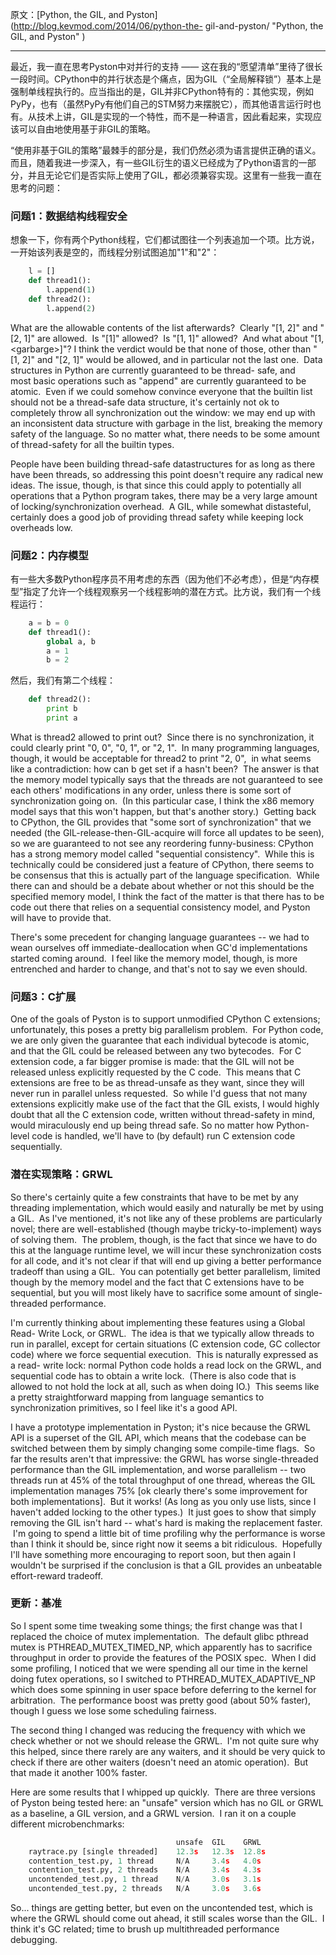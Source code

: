 原文：[Python, the GIL, and Pyston](http://blog.kevmod.com/2014/06/python-the-
gil-and-pyston/ "Python, the GIL, and Pyston" )

---

最近，我一直在思考Pyston中对并行的支持 —— 这在我的“愿望清单”里待了很长一段时间。CPython中的并行状态是个痛点，因为GIL（“全局解释锁”）基本上是强制单线程执行的。应当指出的是，GIL并非CPython特有的：其他实现，例如PyPy，也有（虽然PyPy有他们自己的STM努力来摆脱它），而其他语言运行时也有。从技术上讲，GIL是实现的一个特性，而不是一种语言，因此看起来，实现应该可以自由地使用基于非GIL的策略。

“使用非基于GIL的策略”最棘手的部分是，我们仍然必须为语言提供正确的语义。而且，随着我进一步深入，有一些GIL衍生的语义已经成为了Python语言的一部分，并且无论它们是否实际上使用了GIL，都必须兼容实现。这里有一些我一直在思考的问题：

### 问题1：数据结构线程安全

想象一下，你有两个Python线程，它们都试图往一个列表追加一个项。比方说，一开始该列表是空的，而线程分别试图追加"1"和"2"：

```python
    l = []
    def thread1():
        l.append(1)
    def thread2():
        l.append(2)    
```

What are the allowable contents of the list afterwards?  Clearly "[1, 2]" and
"[2, 1]" are allowed.  Is "[1]" allowed?  Is "[1, 1]" allowed?  And what about
"[1, &lt;garbarge&gt;]"? I think the verdict would be that none of those,
other than "[1, 2]" and "[2, 1]" would be allowed, and in particular not the
last one.  Data structures in Python are currently guaranteed to be thread-
safe, and most basic operations such as "append" are currently guaranteed to
be atomic.  Even if we could somehow convince everyone that the builtin list
should not be a thread-safe data structure, it's certainly not ok to
completely throw all synchronization out the window: we may end up with an
inconsistent data structure with garbage in the list, breaking the memory
safety of the language. So no matter what, there needs to be some amount of
thread-safety for all the builtin types.

People have been building thread-safe datastructures for as long as there have
been threads, so addressing this point doesn't require any radical new ideas.
The issue, though, is that since this could apply to potentially all
operations that a Python program takes, there may be a very large amount of
locking/synchronization overhead.  A GIL, while somewhat distasteful,
certainly does a good job of providing thread safety while keeping lock
overheads low.

### 问题2：内存模型

有一些大多数Python程序员不用考虑的东西（因为他们不必考虑），但是“内存模型”指定了允许一个线程观察另一个线程影响的潜在方式。比方说，我们有一个线程运行：

```python
    a = b = 0
    def thread1():
        global a, b
        a = 1
        b = 2    
```

然后，我们有第二个线程：

```python
    def thread2():
        print b
        print a    
```

What is thread2 allowed to print out?  Since there is no synchronization, it
could clearly print "0, 0", "0, 1", or "2, 1".  In many programming languages,
though, it would be acceptable for thread2 to print "2, 0",  in what seems
like a contradiction: how can b get set if a hasn't been?  The answer is that
the memory model typically says that the threads are not guaranteed to see
each others' modifications in any order, unless there is some sort of
synchronization going on.  (In this particular case, I think the x86 memory
model says that this won't happen, but that's another story.)  Getting back to
CPython, the GIL provides that "some sort of synchronization" that we needed
(the GIL-release-then-GIL-acquire will force all updates to be seen), so we
are guaranteed to not see any reordering funny-business: CPython has a strong
memory model called "sequential consistency".  While this is technically could
be considered just a feature of CPython, there seems to be consensus that this
is actually part of the language specification.  While there can and should be
a debate about whether or not this should be the specified memory model, I
think the fact of the matter is that there has to be code out there that
relies on a sequential consistency model, and Pyston will have to provide
that.

There's some precedent for changing language guarantees -- we had to wean
ourselves off immediate-deallocation when GC'd implementations started coming
around.  I feel like the memory model, though, is more entrenched and harder
to change, and that's not to say we even should.

### 问题3：C扩展

One of the goals of Pyston is to support unmodified CPython C extensions;
unfortunately, this poses a pretty big parallelism problem.  For Python code,
we are only given the guarantee that each individual bytecode is atomic, and
that the GIL could be released between any two bytecodes.  For C extension
code, a far bigger promise is made: that the GIL will not be released unless
explicitly requested by the C code.  This means that C extensions are free to
be as thread-unsafe as they want, since they will never run in parallel unless
requested.  So while I'd guess that not many extensions explicitly make use of
the fact that the GIL exists, I would highly doubt that all the C extension
code, written without thread-safety in mind, would miraculously end up being
thread safe. So no matter how Python-level code is handled, we'll have to (by
default) run C extension code sequentially.



### 潜在实现策略：GRWL

So there's certainly quite a few constraints that have to be met by any
threading implementation, which would easily and naturally be met by using a
GIL.  As I've mentioned, it's not like any of these problems are particularly
novel; there are well-established (though maybe tricky-to-implement) ways of
solving them.  The problem, though, is the fact that since we have to do this
at the language runtime level, we will incur these synchronization costs for
all code, and it's not clear if that will end up giving a better performance
tradeoff than using a GIL.  You can potentially get better parallelism,
limited though by the memory model and the fact that C extensions have to be
sequential, but you will most likely have to sacrifice some amount of single-
threaded performance.

I'm currently thinking about implementing these features using a Global Read-
Write Lock, or GRWL.  The idea is that we typically allow threads to run in
parallel, except for certain situations (C extension code, GC collector code)
where we force sequential execution.  This is naturally expressed as a read-
write lock: normal Python code holds a read lock on the GRWL, and sequential
code has to obtain a write lock.  (There is also code that is allowed to not
hold the lock at all, such as when doing IO.)  This seems like a pretty
straightforward mapping from language semantics to synchronization primitives,
so I feel like it's a good API.

I have a prototype implementation in Pyston; it's nice because the GRWL API is
a superset of the GIL API, which means that the codebase can be switched
between them by simply changing some compile-time flags.  So far the results
aren't that impressive: the GRWL has worse single-threaded performance than
the GIL implementation, and worse parallelism -- two threads run at 45% of the
total throughput of one thread, whereas the GIL implementation manages 75% [ok
clearly there's some improvement for both implementations].  But it works!
(As long as you only use lists, since I haven't added locking to the other
types.)  It just goes to show that simply removing the GIL isn't hard --
what's hard is making the replacement faster.  I'm going to spend a little bit
of time profiling why the performance is worse than I think it should be,
since right now it seems a bit ridiculous.  Hopefully I'll have something more
encouraging to report soon, but then again I wouldn't be surprised if the
conclusion is that a GIL provides an unbeatable effort-reward tradeoff.



### 更新：基准

So I spent some time tweaking some things; the first change was that I
replaced the choice of mutex implementation.  The default glibc pthread mutex
is PTHREAD_MUTEX_TIMED_NP, which apparently has to sacrifice throughput in
order to provide the features of the POSIX spec.  When I did some profiling, I
noticed that we were spending all our time in the kernel doing futex
operations, so I switched to PTHREAD_MUTEX_ADAPTIVE_NP which does some
spinning in user space before deferring to the kernel for arbitration.  The
performance boost was pretty good (about 50% faster), though I guess we lose
some scheduling fairness.

The second thing I changed was reducing the frequency with which we check
whether or not we should release the GRWL.  I'm not quite sure why this
helped, since there rarely are any waiters, and it should be very quick to
check if there are other waiters (doesn't need an atomic operation).  But that
made it another 100% faster.



Here are some results that I whipped up quickly.  There are three versions of
Pyston being tested here: an "unsafe" version which has no GIL or GRWL as a
baseline, a GIL version, and a GRWL version.  I ran it on a couple different
microbenchmarks:

```python
                                     unsafe  GIL    GRWL
    raytrace.py [single threaded]    12.3s   12.3s  12.8s
    contention_test.py, 1 thread     N/A     3.4s   4.0s
    contention_test.py, 2 threads    N/A     3.4s   4.3s
    uncontended_test.py, 1 thread    N/A     3.0s   3.1s
    uncontended_test.py, 2 threads   N/A     3.0s   3.6s    
```

So... things are getting better, but even on the uncontended test, which is
where the GRWL should come out ahead, it still scales worse than the GIL.  I
think it's GC related; time to brush up multithreaded performance debugging.
